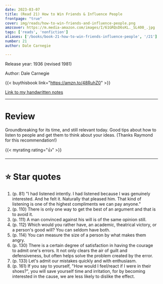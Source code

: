 ```yaml
---
date: 2023-03-07
title: (Read 21) How to Win Friends & Influence People
frontpage: "true"
cover: img/reads/how-to-win-friends-and-influence-people.png
amzcover: https://m.media-amazon.com/images/I/61GRQsD6sKL._SL400_.jpg
tags: ['reads', 'nonfiction']
aliases: ['/books/book-21-how-to-win-friends-influence-people', '/21']
number: 21
author: Dale Carnegie

---
```


Release year: 1936 (revised 1981)

Author: Dale Carnegie

{{< buythisbook link="https://amzn.to/48RuhZ0" >}}

[Link to my handwritten notes](https://drive.google.com/file/d/1vERAxqfBZRaVyu_Yc1d4um5iY9wfso3w/view?usp=drive_link)

---

# Review

Groundbreaking for its time, and still relevant today. Good tips about
how to listen to people and get them to think about your ideas. (Thanks
Raymond for this recommendation!)

{{< myrating rating="👍" >}}


---

# :star: Star quotes

1. (p. 81) "I had listened intently. I had listened because I was
   genuinely interested. And he felt it. Naturally that pleased him.
   That kind of listening is one of the highest compliments we can pay
   anyone."
1. (p. 110) There is only one way to get the best of an argument and
   that is to avoid it.
1. (p. 111) A man convinced against his will is of the same opinion
   still.
1. (p. 112) Which would you rather have, an academic, theatrical
   victory, or a person's good will? You can seldom have both.
1. (p. 114) You can measure the size of a person by what makes them
   angry.
1. (p. 130) There is a certain degree of satisfaction in having the
   courage to admit one's errors. It not only clears the air of guilt
   and defensiveness, but often helps solve the problem created by the
   error.
1. (p. 133) Let's admit our mistakes quickly and with enthusiasm.
1. (p. 161) If you say to yourself, "How would I feel/react if I were in
   their shoes?", you will save yourself time and irritation, for by
   becoming interested in the cause, we are less likely to dislike the
   effect.

